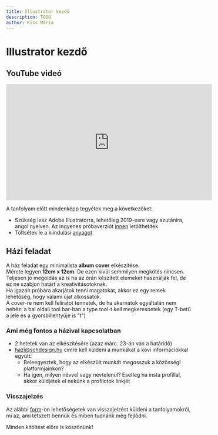 ```yaml
---
title: Illustrator kezdő
description: TODO
author: Kiss Mária
---
```


# Illustrator kezdő

## YouTube videó

<div class="youtube-16-9">
    <iframe width="560" height="315" src="https://www.youtube-nocookie.com/embed/TlHprUn9FTo" title="YouTube video player" frameborder="0" allow="accelerometer; autoplay; clipboard-write; encrypted-media; gyroscope; picture-in-picture" allowfullscreen></iframe>
</div>

A tanfolyam előtt mindenképp tegyétek meg a következőket:

- Szükség lesz Adobe Illustratorra, lehetőleg 2019-esre vagy azutánira, angol nyelven. Az ingyenes próbaverziót [innen](https://www.adobe.com/products/illustrator/free-trial-download.html#) letölthetitek
- Töltsétek le a kiindulási [anyagot](https://drive.google.com/file/d/1fQekplMXM3JiibNKZ6B49fJ1CaGDFLkk/view?usp=sharing)

## Házi feladat

A ház feladat egy minimalista **album cover** elkészítése.<br>
Mérete legyen **12cm x 12cm**. De ezen kívül semmilyen megkötés nincsen.<br>
Teljesen jó megoldás az is ha az órán készített elemeket használják fel, de ez ne szabjon határt a kreativitásotoknak.<br>
Ha igazán próbára akarjátok tenni magatokat, akkor ez egy remek lehetőség, hogy valami újat alkossatok.<br>
A cover-re nem kell feliratot tennetek, de ha akarnátok egyáltalán nem nehéz: a bal oldali tool bar-ban a type tool-t kell megkeresnetek (egy T-betű a jele és a gyorsbillentyűje is "t")

### Ami még fontos a házival kapcsolatban

- 2 hetetek van az elkészítésére (azaz márc. 23-án van a határidő)
- hazi@schdesign.hu címre kell küldeni a munkákat a kövi információkkal együtt:
    - Beleegyeztek, hogy az elkészült munkát megosszuk a közösségi platformjainkon?
    - Ha igen, milyen névvel vagy névtelenül? Esetleg ha insta profillal, akkor küldjétek el nekünk a profilotok linkjét

### Visszajelzés

Az alábbi [form](https://forms.gle/8Yd1szgYY1wNkoZp9)-on lehetőségetek van visszajelzést küldeni a tanfolyamokról, mi az, ami tetszett bennük és miben tudnánk még fejlődni.

Minden kitöltést előre is köszönünk!
